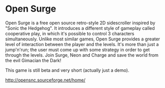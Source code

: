 Open Surge
==========

Open Surge is a free open source retro-style 2D sidescroller inspired by "Sonic the Hedgehog".
It introduces a different style of gameplay called cooperative play, in which
it's possible to control 3 characters simultaneously.
Unlike most similar games, Open Surge provides a greater level of interaction between the player and the levels.
It's more than just a jump'n'run; the user must come up with some strategy in order to get through the levels.
Join Surge, Neon and Charge and save the world from the evil Gimacian the Dark!

This game is still beta and very short (actually just a demo).

http://opensnc.sourceforge.net/home/

